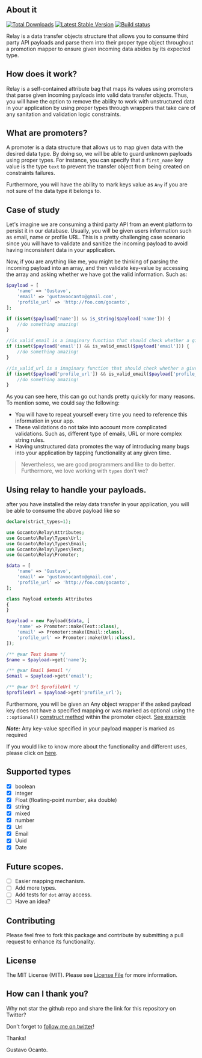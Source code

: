 ## About it
<a href="https://packagist.org/packages/gocanto/relay"><img src="https://img.shields.io/packagist/dt/gocanto/relay.svg" alt="Total Downloads"></a>
<a href="https://packagist.org/packages/gocanto/relay"><img src="https://img.shields.io/github/v/release/gocanto/relay.svg" alt="Latest Stable Version"></a>
<a href="https://github.com/gocanto/relay/actions"><img src="https://github.com/gocanto/relay/workflows/build/badge.svg" alt="Build status"></a>

Relay is a data transfer objects structure that allows you to consume third party API payloads and parse them into their
proper type object throughout a promotion mapper to ensure given incoming data abides by its expected type. 

## How does it work?
Relay is a self-contained attribute bag that maps its values using promoters that parse given incoming payloads into
valid data transfer objects. Thus, you will have the option to remove the ability to work with unstructured data in your
application by using proper types through wrappers that take care of any sanitation and validation logic constraints. 

## What are promoters?
A promoter is a data structure that allows us to map given data with the desired data type. By doing so, we will be able
to guard unknown payloads using proper types. For instance, you can specify that a `first_name` key value is the type
`text` to prevent the transfer object from being created on constraints failures.

Furthermore, you will have the ability to mark keys value as `Any` if you are not sure of the data type it belongs to.

## Case of study
Let's imagine we are consuming a third party API from an event platform to persist it in our database. Usually, you will
be given users information such as email, name or profile URL. This is a pretty challenging case scenario since you will
have to validate and sanitize the incoming payload to avoid having inconsistent data in your application.

Now, if you are anything like me, you might be thinking of parsing the incoming payload into an array, and then validate
key-value by accessing the array and asking whether we have got the valid information. Such as:

```php
$payload = [
    'name' => 'Gustavo',
    'email' => 'gustavoocanto@gmail.com',
    'profile_url' => 'http://foo.com/gocanto',
];

if (isset($payload['name']) && is_string($payload['name'])) {
    //do something amazing!
}

//is_valid_email is a imaginary function that should check whether a given email is valid or not.
if (isset($payload['email']) && is_valid_email($payload['email'])) { 
    //do something amazing!
}

//is_valid_url is a imaginary function that should check whether a given URL is valid or not.
if (isset($payload['profile_url']) && is_valid_email($payload['profile_url'])) { 
    //do something amazing!
}
```
As you can see here, this can go out hands pretty quickly for many reasons. To mention some, we could say the following: 

- You will have to repeat yourself every time you need to reference this information in your app.
- These validations do not take into account more complicated validations. Such as, different type of emails, URL or more complex string rules.
- Having unstructured data promotes the way of introducing many bugs into your application by tapping functionality at any given time. 

> Nevertheless, we are good programmers and like to do better. Furthermore, we love working with `types` don't we? 

## Using relay to handle your payloads.
after you have installed the relay data transfer in your application, you will be able to consume the above payload like so

```php
declare(strict_types=1);

use Gocanto\Relay\Attributes;
use Gocanto\Relay\Types\Url;
use Gocanto\Relay\Types\Email;
use Gocanto\Relay\Types\Text;
use Gocanto\Relay\Promoter;

$data = [
    'name' => 'Gustavo',
    'email' => 'gustavoocanto@gmail.com',
    'profile_url' => 'http://foo.com/gocanto',
];

class Payload extends Attributes
{
}

$payload = new Payload($data, [
    'name' => Promoter::make(Text::class),
    'email' => Promoter::make(Email::class),
    'profile_url' => Promoter::make(Url::class),
]);

/** @var Text $name */
$name = $payload->get('name');

/** @var Email $email */
$email = $payload->get('email');

/** @var Url $profileUrl */
$profileUrl = $payload->get('profile_url');
```
Furthermore, you will be given an Any object wrapper if the asked payload key does not have a specified mapping or was
marked as optional using the `::optional()` [construct method](https://github.com/gocanto/relay/blob/master/src/Promoter.php#L54)
within the promoter object. [See example](https://github.com/gocanto/relay/blob/master/tests/AttributesTest.php#L105)

***Note:*** Any key-value specified in your payload mapper is marked as required

If you would like to know more about the functionality and different uses, please click on [here](https://github.com/gocanto/relay/tree/master/tests).

## Supported types
- [x] boolean
- [x] integer
- [x] Float (floating-point number, aka double)
- [x] string
- [x] mixed
- [x] number
- [x] Url
- [x] Email
- [x] Uuid
- [x] Date

## Future scopes.
- [ ] Easier mapping mechanism.
- [ ] Add more types.
- [ ] Add tests for `dot` array access.
- [ ] Have an idea?

## Contributing

Please feel free to fork this package and contribute by submitting a pull request to enhance its functionality.

## License

The MIT License (MIT). Please see [License File](https://github.com/gocanto/relay/blob/master/LICENSE.md) for 
more information.

## How can I thank you?
Why not star the github repo and share the link for this repository on Twitter?

Don't forget to [follow me on twitter](https://twitter.com/gocanto)!

Thanks!

Gustavo Ocanto.




